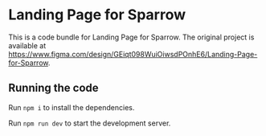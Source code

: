 
  # Landing Page for Sparrow

  This is a code bundle for Landing Page for Sparrow. The original project is available at https://www.figma.com/design/GEiqt098WuiOiwsdPOnhE6/Landing-Page-for-Sparrow.

  ## Running the code

  Run `npm i` to install the dependencies.

  Run `npm run dev` to start the development server.
  